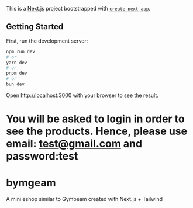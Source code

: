 This is a [Next.js](https://nextjs.org) project bootstrapped with [`create-next-app`](https://nextjs.org/docs/app/api-reference/cli/create-next-app).

## Getting Started

First, run the development server:

```bash
npm run dev
# or
yarn dev
# or
pnpm dev
# or
bun dev
```

Open [http://localhost:3000](http://localhost:3000) with your browser to see the result.

# You will be asked to login in order to see the products. Hence, please use email: test@gmail.com and password:test
# bymgeam
A mini eshop similar to Gymbeam created with Next.js + Tailwind

